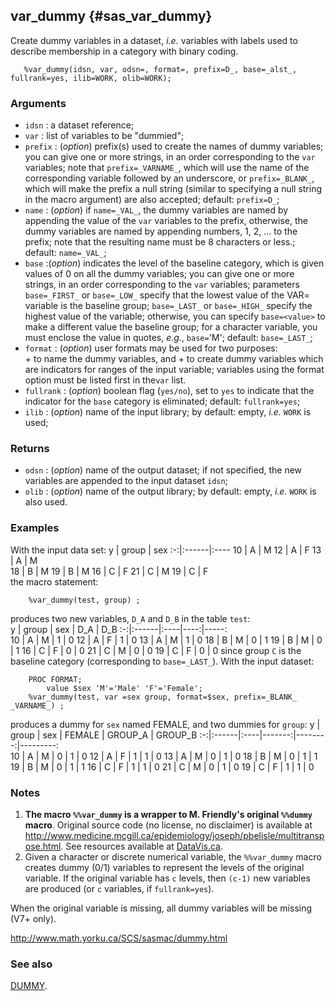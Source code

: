 ## var_dummy {#sas_var_dummy}
Create dummy variables in a dataset, _i.e._ variables with labels used to describe 
membership in a category with binary coding.

~~~sas
   %var_dummy(idsn, var, odsn=, format=, prefix=D_, base=_alst_, fullrank=yes, ilib=WORK, olib=WORK);
~~~

### Arguments
* `idsn` : a dataset reference;
* `var` : list of variables to be "dummied"; 
* `prefix` : (_option_) prefix(s) used to create the names of dummy variables; you can give 
	one or more strings, in an order corresponding to the `var` variables; note that 
	`prefix=_VARNAME_`, which will use the name of the corresponding variable followed by an 
	underscore, or `prefix=_BLANK_`, which will make the prefix a null string (similar to 
	specifying a null string in the macro argument) are also accepted; default: `prefix=D_`;
* `name` : (_option_) if `name=_VAL_`, the dummy variables are named by appending the value 
	of the `var` variables to the prefix, otherwise, the dummy variables are named by 
	appending numbers, 1, 2, ... to the prefix; note that the resulting name must be 8 
	characters or less.; default: `name=_VAL_`;
* `base` :(_option_) indicates the level of the baseline category, which is given values 
	of 0 on all the dummy variables; you can give one or more strings, in an order 
	corresponding to the `var` variables; parameters `base=_FIRST_` or `base=_LOW_` specify
	that the lowest value of the VAR= variable is the baseline group; `base=_LAST_` or 
	`base=_HIGH_` specify the highest value of the variable; otherwise, you can specify 
	`base=<value>` to make a different value the baseline group; for a character variable, 
	you must enclose the value in quotes, _e.g._, `base=`'M'; default: `base=_LAST_`;
* `format` : (_option_) user formats may be used for two purposes:  
		+ to name the dummy variables, and 
		+ to create dummy variables which are indicators for ranges of the input variable; 
	variables using the format option must be listed first in the`var` list.
* `fullrank` : (_option_) boolean flag (`yes/no`), set to `yes` to indicate that the indicator 
	for the `base` category is eliminated; default: `fullrank=yes`;
* `ilib` : (_option_) name of the input library; by default: empty, _i.e._ `WORK` is used;

### Returns
* `odsn` : (_option_) name of the output dataset; if not specified, the new variables are appended
	to the input dataset `idsn`;
* `olib` : (_option_) name of the output library; by default: empty, _i.e._ `WORK` is also 
	used.

### Examples
With the input data set:
 y | group | sex
:-:|:------|:----
10 |   A   |  M 
12 |   A   |  F 
13 |   A   |  M  
18 |   B   |  M 
19 |   B   |  M 
16 |   C   |  F 
21 |   C   |  M 
19 |   C   |  F  
the macro statement:

~~~sas
	%var_dummy(test, group) ;
~~~
produces two new variables, `D_A` and `D_B` in the table `test`:  
 y | group | sex | D_A | D_B
:-:|:------|:----|----:|-----:			
10 |   A   |  M  |  1  |   0
12 |   A   |  F  |  1  |   0
13 |   A   |  M  |  1  |   0
18 |   B   |  M  |  0  |   1
19 |   B   |  M  |  0  |   1
16 |   C   |  F  |  0  |   0
21 |   C   |  M  |  0  |   0
19 |   C   |  F  |  0  |   0
since group `C` is the baseline category (corresponding to `base=_LAST_`). With the input dataset:

~~~sas
  	PROC FORMAT;
   		value $sex 'M'='Male' 'F'='Female';
   	%var_dummy(test, var =sex group, format=$sex, prefix=_BLANK_ _VARNAME_) ;
~~~
produces a dummy for `sex` named FEMALE, and two dummies for `group`:
 y | group | sex | FEMALE | GROUP_A | GROUP_B
:-:|:------|:----|-------:|--------:|---------:			
10 |   A   |  M  |   0    |    1    |    0
12 |   A   |  F  |   1    |    1    |    0
13 |   A   |  M  |   0    |    1    |    0
18 |   B   |  M  |   0    |    1    |    1
19 |   B   |  M  |   0    |    1    |    1
16 |   C   |  F  |   1    |    1    |    0
21 |   C   |  M  |   0    |    1    |    0
19 |   C   |  F  |   1    |    1    |    0

### Notes
1. **The macro `%%var_dummy` is  a wrapper to M. Friendly's original `%%dummy` macro**. 
Original source code (no license, no disclaimer) is available at 
<http://www.medicine.mcgill.ca/epidemiology/joseph/pbelisle/multitranspose.html>. See 
resources available at [DataVis.ca](http://www.datavis.ca/sasmac/).
2. Given a character or discrete numerical variable, the `%%var_dummy` macro creates
dummy (0/1) variables to represent the levels of the original variable.  If the original 
variable has `c` levels, then `(c-1)` new variables are produced (or `c` variables, if 
`fullrank=yes`).

 When the original variable is missing, all dummy variables will be 
 missing (V7+ only).

http://www.math.yorku.ca/SCS/sasmac/dummy.html

### See also
[DUMMY](http://www.datavis.ca/sas/vcd/macros/dummy.sas).
